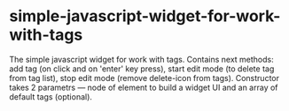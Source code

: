 simple-javascript-widget-for-work-with-tags
===========================================

The simple javascript widget for work with tags. Contains next methods: add tag (on click and on 'enter' key press), start edit mode (to delete tag from tag list), stop edit mode (remove delete-icon from tags). Constructor takes 2 parametrs — node of element to build a widget UI and an array of default tags (optional).
